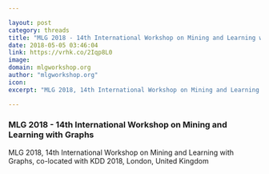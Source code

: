 ```yaml
---

layout: post
category: threads
title: "MLG 2018 - 14th International Workshop on Mining and Learning with Graphs"
date: 2018-05-05 03:46:04
link: https://vrhk.co/2Iqp8L0
image: 
domain: mlgworkshop.org
author: "mlgworkshop.org"
icon: 
excerpt: "MLG 2018, 14th International Workshop on Mining and Learning with Graphs, co-located with KDD 2018, London, United Kingdom"

---
```


### MLG 2018 - 14th International Workshop on Mining and Learning with Graphs

MLG 2018, 14th International Workshop on Mining and Learning with Graphs, co-located with KDD 2018, London, United Kingdom
